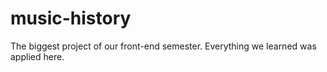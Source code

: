 # music-history

The biggest project of our front-end semester. Everything we learned was applied here.


